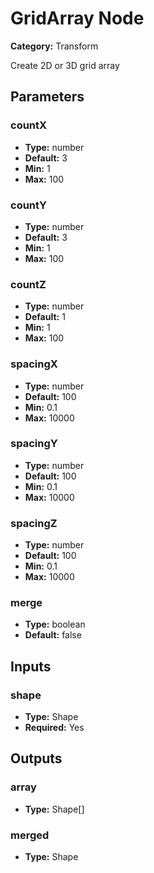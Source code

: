 
# GridArray Node

**Category:** Transform

Create 2D or 3D grid array

## Parameters


### countX
- **Type:** number
- **Default:** 3
- **Min:** 1
- **Max:** 100



### countY
- **Type:** number
- **Default:** 3
- **Min:** 1
- **Max:** 100



### countZ
- **Type:** number
- **Default:** 1
- **Min:** 1
- **Max:** 100



### spacingX
- **Type:** number
- **Default:** 100
- **Min:** 0.1
- **Max:** 10000



### spacingY
- **Type:** number
- **Default:** 100
- **Min:** 0.1
- **Max:** 10000



### spacingZ
- **Type:** number
- **Default:** 100
- **Min:** 0.1
- **Max:** 10000



### merge
- **Type:** boolean
- **Default:** false





## Inputs


### shape
- **Type:** Shape
- **Required:** Yes



## Outputs


### array
- **Type:** Shape[]



### merged
- **Type:** Shape




